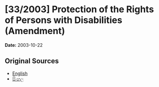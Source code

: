# [33/2003] Protection of the Rights of Persons with Disabilities (Amendment)

**Date:** 2003-10-22

## Original Sources

- [English](https://documents.gov.lk/view/acts/2003/10/33-2003_E.pdf)
- [සිංහල](https://documents.gov.lk/view/acts/2003/10/33-2003_S.pdf)
